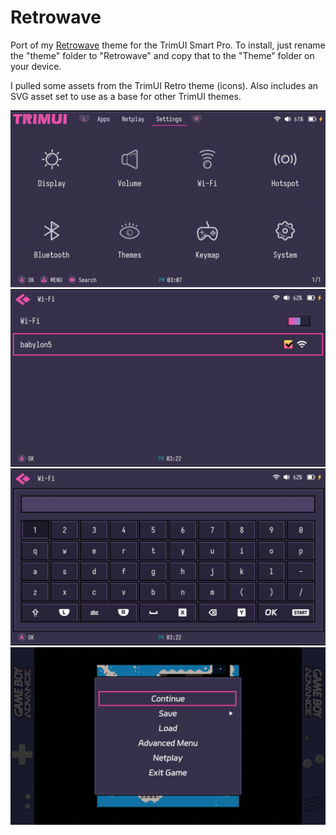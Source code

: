 # Retrowave
Port of my [Retrowave](https://github.com/godlyranchdressing/retrowave-theme) theme for the TrimUI Smart Pro. To install, just rename the "theme" folder to "Retrowave" and copy that to the "Theme" folder on your device.

I pulled some assets from the TrimUI Retro theme (icons). Also includes an SVG asset set to use as a base for other TrimUI themes.

![Preview](./theme/preview.png)
![Preview](./1.jpg)
![Preview](./2.jpg)
![Preview](./3.jpg)